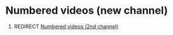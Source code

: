 # Numbered videos (new channel)

1.  REDIRECT [Numbered videos (2nd channel)](Numbered_videos_\(2nd_channel\) "wikilink")

